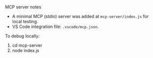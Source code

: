 MCP server notes

- A minimal MCP (stdio) server was added at `mcp-server/index.js` for local testing.
- VS Code integration file: `.vscode/mcp.json`.

To debug locally:
1. cd mcp-server
2. node index.js
